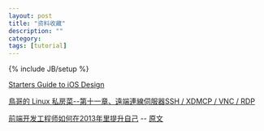 ```yaml
---
layout: post
title: "资料收藏"
description: ""
category: 
tags: [tutorial]
---
```

{% include JB/setup %}

[Starters Guide to iOS Design](http://taybenlor.com/2013/05/21/designing-for-ios.html)

[鳥哥的 Linux 私房菜--第十一章、遠端連線伺服器SSH / XDMCP / VNC / RDP](http://linux.vbird.org/linux_server/0310telnetssh.php)

[前端开发工程师如何在2013年里提升自己](http://www.w3ctech.com/p/1395) -- [原文](http://www.smashingmagazine.com/2012/12/22/talks-to-help-you-become-a-better-front-end-engineer-in-2013/)